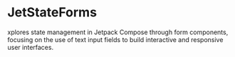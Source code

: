 # JetStateForms
xplores state management in Jetpack Compose through form components, focusing on the use of text input fields to build interactive and responsive user interfaces.
